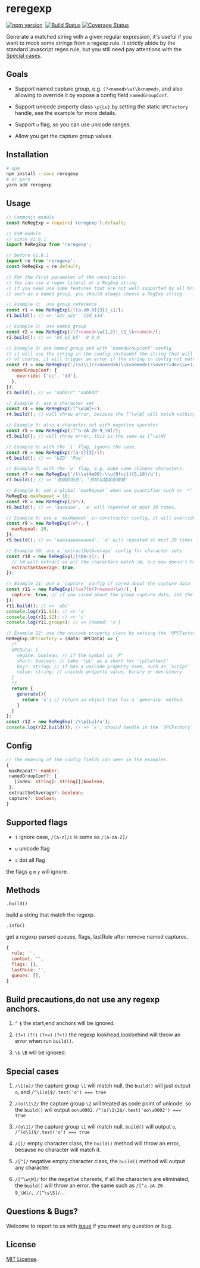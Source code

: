 # reregexp

[![npm version](https://badge.fury.io/js/reregexp.svg)](https://badge.fury.io/js/reregexp)&nbsp;&nbsp;[![Build Status](https://travis-ci.org/suchjs/reregexp.svg?branch=master)](https://travis-ci.org/suchjs/reregexp)
[![Coverage Status](https://coveralls.io/repos/github/suchjs/reregexp/badge.svg?branch=master)](https://coveralls.io/github/suchjs/reregexp?branch=master)

Generate a matched string with a given regular expression, it's useful if you want to mock some strings from a regexp rule. It strictly abide by the standard javascript regex rule, but you still need pay attentions with the [Special cases](#special-cases).

## Goals

- Support named capture group, e.g. `(?<named>\w)\k<named>`, and also allowing to override it by expose a config field `namedGroupConf`.

- Support unicode property class `\p{Lu}` by setting the static `UPCFactory` handle, see the example for more details.

- Support `u` flag, so you can use unicode ranges.

- Allow you get the capture group values.

## Installation

```bash
# npm
npm install --save reregexp
# or yarn
yarn add reregexp
```

## Usage

```javascript
// Commonjs module
const ReRegExp = require('reregexp').default;

// ESM module
// since v1.6.1
import ReRegExp from 'reregexp';

// before v1.6.1
import re from 'reregexp';
const ReRegExp = re.default;

// For the first parameter of the constructor
// You can use a regex literal or a RegExp string
// if you need use some features that are not well supported by all browsers
// such as a named group, you should always choose a RegExp string

// Example 1:  use group reference
const r1 = new ReRegExp(/([a-z0-9]{3})_\1/);
r1.build(); // => 'a2z_a2z' '13d_13d'

// Example 2:  use named group
const r2 = new ReRegExp(/(?<named>\w{1,2})_\1_\k<named>/);
r2.build(); // => 'b5_b5_b5' '9_9_9'

// Example 3: use named group and with `namedGroupConf` config
// it will use the string in the config insteadof the string that will generated by the named group
// of course, it will trigger an error if the string in config not match the rule of named group.
const r3 = new ReRegExp('/(a)\\1(?<named>b)\\k<named>(?<override>\\w+)/', {
  namedGroupConf: {
    override: ['cc', 'dd'],
  },
});
r3.build(); // => "aabbcc" "aabbdd"

// Example 4: use a character set
const r4 = new ReRegExp(/[^\w\W]+/);
r4.build(); // will throw error, because the [^\w\W] will match nothing.

// Example 5: also a character set with negative operator
const r5 = new ReRegExp(/[^a-zA-Z0-9_\W]/);
r5.build(); // will throw error, this is the same as [^\w\W]

// Example 6: with the `i` flag, ignore the case.
const r6 = new ReRegExp(/[a-z]{3}/i);
r6.build(); // => 'bZD' 'Poe'

// Example 7: with the `u` flag, e.g. make some chinese characters.
const r7 = new ReRegExp('/[\\u{4e00}-\\u{9fcc}]{5,10}/u');
r7.build(); // => '偤豄酌菵呑', '孜垟与醽奚衜踆猠'

// Example 8: set a global `maxRepeat` when use quantifier such as '*' and '+'.
ReRegExp.maxRepeat = 10;
const r8 = new ReRegExp(/a*/);
r8.build(); // => 'aaaaaaa', 'a' will repeated at most 10 times.

// Example 9: use a `maxRepeat` in constructor config, it will override `maxRepeat` of the global.
const r9 = new ReRegExp(/a*/, {
  maxRepeat: 20,
});
r9.build(); // => 'aaaaaaaaaaaaaa', 'a' will repeated at most 20 times

// Example 10: use a `extractSetAverage` config for character sets.
const r10 = new ReRegExp(/[\Wa-z]/, {
  // \W will extract as all the characters match \W, a-z now doesn't have the same chance as \W
  extractSetAverage: true,
});

// Example 11: use a `capture` config if cared about the capture data
const r11 = new ReRegExp(/(aa?)b(?<named>\w)/), {
  capture: true, // if you cared about the group capture data, set the `capture` config true
});
r11.build(); // => 'abc'
console.log(r11.$1); // => 'a'
console.log(r11.$2); // => 'c'
console.log(r11.groups); // => {named: 'c'}

// Example 12: use the unicode property class by setting the `UPCFactory`
ReRegExp.UPCFactory = (data: UPCData) => {
  /*
  UPCData: {
    negate: boolean; // if the symbol is 'P'
    short: boolean; // take '\pL' as a short for '\p{Letter}'
    key?: string; // if has a unicode property name, such as `Script`
    value: string; // unicode property value, binary or non-binary
  }
  */
  return {
    generate(){
      return 'x'; // return an object that has a `generate` method.
    }
  }
};
const r12 = new ReRegExp('/\\p{Lu}/u');
console.log(r12.build()); // => 'x', should handle in the `UPCFactory` method.
```

## Config

```typescript
// The meaning of the config fields can seen in the examples.
{
 maxRepeat?: number;
 namedGroupConf?: {
   [index: string]: string[]|boolean;
 };
 extractSetAverage?: boolean;
 capture?: boolean;
}
```

## Supported flags

- `i` ignore case, `/[a-z]/i` is same as `/[a-zA-Z]/`

- `u` unicode flag

- `s` dot all flag

the flags `g` `m` `y` will ignore.

## Methods

`.build()`

build a string that match the regexp.

`.info()`

get a regexp parsed queues, flags, lastRule after remove named captures.

```javascript
{
  rule: '',
  context: '',
  flags: [],
  lastRule: '',
  queues: [],
}
```

## Build precautions,do not use any regexp anchors.

1. `^` `$` the start,end anchors will be ignored.
2. `(?=)` `(?!)` `(?<=)` `(?<!)` the regexp lookhead,lookbehind will throw an error when run `build()`.

3. `\b` `\B` will be ignored.

## Special cases

1. `/\1(o)/` the capture group `\1` will match null, the `build()` will just output `o`, and `/^\1(o)$/.test('o') === true`

2. `/(o)\1\2/` the capture group `\2` will treated as code point of unicode. so the `build()` will output `oo\u0002`. `/^(o)\1\2$/.test('oo\u0002') === true`

3. `/(o\1)/` the capture group `\1` will match null, `build()` will output `o`, `/^(o\1)$/.test('o') === true`

4. `/[]/` empty character class, the `build()` method will throw an error, because no character will match it.

5. `/[^]/` negative empty character class, the `build()` method will output any character.

6. `/[^\w\W]/` for the negative charsets, if all the characters are eliminated, the `build()` will throw an error. the same such as `/[^a-zA-Z0-9_\W]/`、`/[^\s\S]/`...

## Questions & Bugs?

Welcome to report to us with [issue](https://github.com/suchjs/reregexp/issues) if you meet any question or bug.

## License

[MIT License](./LICENSE).
